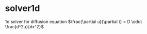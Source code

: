 # solver1d
1d solver for diffusion equation $\frac{\partial u}{\partial t} = D \cdot \frac{d^2u}{dx^2}$